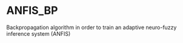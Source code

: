 # ANFIS_BP

Backpropagation algorithm in order to train an adaptive neuro-fuzzy inference system (ANFIS)
